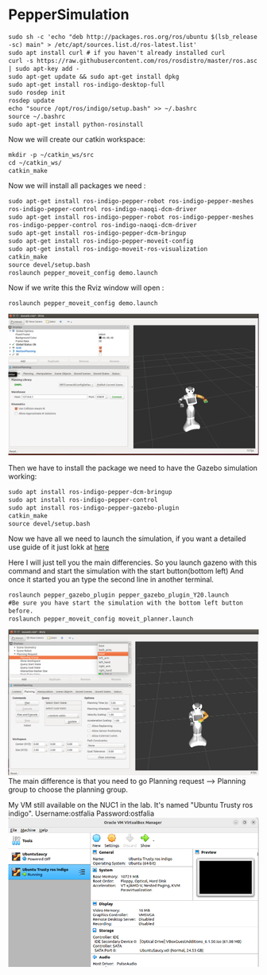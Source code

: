 # PepperSimulation



```
sudo sh -c 'echo "deb http://packages.ros.org/ros/ubuntu $(lsb_release -sc) main" > /etc/apt/sources.list.d/ros-latest.list'
sudo apt install curl # if you haven't already installed curl
curl -s https://raw.githubusercontent.com/ros/rosdistro/master/ros.asc | sudo apt-key add -
sudo apt-get update && sudo apt-get install dpkg
sudo apt-get install ros-indigo-desktop-full
sudo rosdep init
rosdep update
echo "source /opt/ros/indigo/setup.bash" >> ~/.bashrc
source ~/.bashrc
sudo apt-get install python-rosinstall

```
Now we will create our catkin workspace:

```
mkdir -p ~/catkin_ws/src
cd ~/catkin_ws/
catkin_make
```
Now we will install all packages we need :

```
sudo apt-get install ros-indigo-pepper-robot ros-indigo-pepper-meshes ros-indigo-pepper-control ros-indigo-naoqi-dcm-driver
sudo apt-get install ros-indigo-pepper-robot ros-indigo-pepper-meshes ros-indigo-pepper-control ros-indigo-naoqi-dcm-driver
sudo apt-get install ros-indigo-pepper-dcm-bringup
sudo apt-get install ros-indigo-pepper-moveit-config
sudo apt-get install ros-indigo-moveit-ros-visualization
catkin_make
source devel/setup.bash 
roslaunch pepper_moveit_config demo.launch
```
Now if we write this the Rviz window will open :
```
roslaunch pepper_moveit_config demo.launch
```
![Terminal image](https://github.com/ValentinPFR/Intership_Defence_Report/blob/master/images/Screenshot_from_2024-07-12_06_38_15.png)

Then we have to install the package we need to have the Gazebo simulation working:
```
sudo apt install ros-indigo-pepper-dcm-bringup 
sudo apt install ros-indigo-pepper-control
sudo apt install ros-indigo-pepper-gazebo-plugin 
catkin_make
source devel/setup.bash
```
Now we have all we need to launch the simulation, if you want a detailed use guide of it just lokk at [here](https://github.com/ValentinPFR/Intership_Defence_Report/blob/master/How%20to%20use%20the%20bridge/README.md)

Here I will just tell you the main differencies.
So you launch gazeno with this command and start the simulation with the start button(bottom left)
And once it started you an type the second line in another terminal.
```
roslaunch pepper_gazebo_plugin pepper_gazebo_plugin_Y20.launch
#Be sure you have start the simulation with the bottom left button before.
roslaunch pepper_moveit_config moveit_planner.launch
```
![Terminal image](https://github.com/ValentinPFR/Intership_Defence_Report/blob/master/images/Screenshot_from_2024-07-12_13-11-31.png)
The main difference is that you need to go Planning request --> Planning group to choose the planning group.

My VM still available on the NUC1 in the lab.
It's named "Ubuntu Trusty ros indigo".
Username:ostfalia
Password:ostfalia
![Terminal image](https://github.com/ValentinPFR/Intership_Defence_Report/blob/master/images/Screenshot_from_2024-07-12_13-35-19.png)

